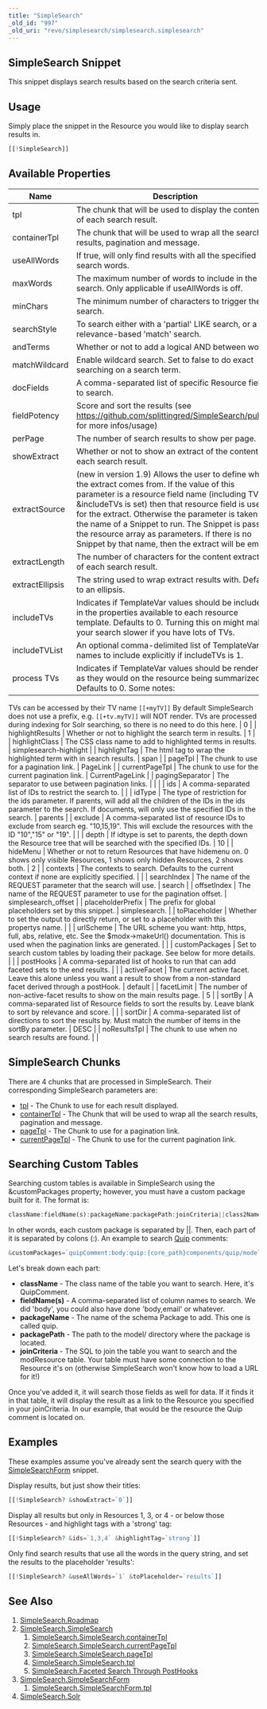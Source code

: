 ```yaml
---
title: "SimpleSearch"
_old_id: "997"
_old_uri: "revo/simplesearch/simplesearch.simplesearch"
---
```


## SimpleSearch Snippet

This snippet displays search results based on the search criteria sent.

## Usage

Simply place the snippet in the Resource you would like to display search results in.

``` php
[[!SimpleSearch]]
```

## Available Properties

| Name            | Description                                                                                                                                                                                                                                                                                                                                                                                                                 | Default                                                 |
| --------------- | --------------------------------------------------------------------------------------------------------------------------------------------------------------------------------------------------------------------------------------------------------------------------------------------------------------------------------------------------------------------------------------------------------------------------- | ------------------------------------------------------- |
| tpl             | The chunk that will be used to display the contents of each search result.                                                                                                                                                                                                                                                                                                                                                  | SearchResult                                            |
| containerTpl    | The chunk that will be used to wrap all the search results, pagination and message.                                                                                                                                                                                                                                                                                                                                         | SearchResults                                           |
| useAllWords     | If true, will only find results with all the specified search words.                                                                                                                                                                                                                                                                                                                                                        | 0                                                       |
| maxWords        | The maximum number of words to include in the search. Only applicable if useAllWords is off.                                                                                                                                                                                                                                                                                                                                | 7                                                       |
| minChars        | The minimum number of characters to trigger the search.                                                                                                                                                                                                                                                                                                                                                                     | 3                                                       |
| searchStyle     | To search either with a 'partial' LIKE search, or a relevance-based 'match' search.                                                                                                                                                                                                                                                                                                                                         | partial                                                 |
| andTerms        | Whether or not to add a logical AND between words.                                                                                                                                                                                                                                                                                                                                                                          | 1                                                       |
| matchWildcard   | Enable wildcard search. Set to false to do exact searching on a search term.                                                                                                                                                                                                                                                                                                                                                | 1                                                       |
| docFields       | A comma-separated list of specific Resource fields to search.                                                                                                                                                                                                                                                                                                                                                               | pagetitle,longtitle,alias,description,introtext,content |
| fieldPotency    | Score and sort the results (see <https://github.com/splittingred/SimpleSearch/pull/29> for more infos/usage)                                                                                                                                                                                                                                                                                                                |                                                         |
| perPage         | The number of search results to show per page.                                                                                                                                                                                                                                                                                                                                                                              | 10                                                      |
| showExtract     | Whether or not to show an extract of the content of each search result.                                                                                                                                                                                                                                                                                                                                                     | 1                                                       |
| extractSource   | (new in version 1.9) Allows the user to define where the extract comes from. If the value of this parameter is a resource field name (including TVs if &includeTVs is set) then that resource field is used for the extract. Otherwise the parameter is taken as the name of a Snippet to run. The Snippet is passed the resource array as parameters. If there is no Snippet by that name, then the extract will be empty. | content                                                 |
| extractLength   | The number of characters for the content extraction of each search result.                                                                                                                                                                                                                                                                                                                                                  | 200                                                     |
| extractEllipsis | The string used to wrap extract results with. Defaults to an ellipsis.                                                                                                                                                                                                                                                                                                                                                      | ...                                                     |
| includeTVs      | Indicates if TemplateVar values should be included in the properties available to each resource template. Defaults to 0. Turning this on might make your search slower if you have lots of TVs.                                                                                                                                                                                                                             | 0                                                       |
| includeTVList   | An optional comma-delimited list of TemplateVar names to include explicitly if includeTVs is 1.                                                                                                                                                                                                                                                                                                                             |                                                         |
| process TVs     | Indicates if TemplateVar values should be rendered as they would on the resource being summarized. Defaults to 0. Some notes:                                                                                                                                                                                                                                                                                               |
TVs can be accessed by their TV name `[[+myTV]]` By default SimpleSearch does not use a prefix, e.g. `[[+tv.myTV]]` will NOT render.
TVs are processed during indexing for Solr searching, so there is no need to do this here. | 0 |
| highlightResults | Whether or not to highlight the search term in results. | 1 |
| highlightClass | The CSS class name to add to highlighted terms in results. | simplesearch-highlight |
| highlightTag | The html tag to wrap the highlighted term with in search results. | span |
| pageTpl | The chunk to use for a pagination link. | PageLink |
| currentPageTpl | The chunk to use for the current pagination link. | CurrentPageLink |
| pagingSeparator | The separator to use between pagination links. | | |
| ids | A comma-separated list of IDs to restrict the search to. |  |
| idType | The type of restriction for the ids parameter. If parents, will add all the children of the IDs in the ids parameter to the search. If documents, will only use the specified IDs in the search. | parents |
| exclude | A comma-separated list of resource IDs to exclude from search eg. "10,15,19". This will exclude the resources with the ID "10","15" or "19". |  |
| depth | If idtype is set to parents, the depth down the Resource tree that will be searched with the specified IDs. | 10 |
| hideMenu | Whether or not to return Resources that have hidemenu on. 0 shows only visible Resources, 1 shows only hidden Resources, 2 shows both. | 2 |
| contexts | The contexts to search. Defaults to the current context if none are explicitly specified. |  |
| searchIndex | The name of the REQUEST parameter that the search will use. | search |
| offsetIndex | The name of the REQUEST parameter to use for the pagination offset. | simplesearch\_offset |
| placeholderPrefix | The prefix for global placeholders set by this snippet. | simplesearch. |
| toPlaceholder | Whether to set the output to directly return, or set to a placeholder with this propertys name. |  |
| urlScheme | The URL scheme you want: http, https, full, abs, relative, etc. See the $modx->makeUrl() documentation. This is used when the pagination links are generated. |  |
| customPackages | Set to search custom tables by loading their package. See below for more details. |  |
| postHooks | A comma-separated list of hooks to run that can add faceted sets to the end results. |  |
| activeFacet | The current active facet. Leave this alone unless you want a result to show from a non-standard facet derived through a postHook. | default |
| facetLimit | The number of non-active-facet results to show on the main results page. | 5 |
| sortBy | A comma-separated list of Resource fields to sort the results by. Leave blank to sort by relevance and score. |  |
| sortDir | A comma-separated list of directions to sort the results by. Must match the number of items in the sortBy parameter. | DESC |
| noResultsTpl | The chunk to use when no search results are found. |  |

## SimpleSearch Chunks

There are 4 chunks that are processed in SimpleSearch. Their corresponding SimpleSearch parameters are:

- [tpl](extras/simplesearch/simplesearch.simplesearch/simplesearch.simplesearch.tpl "SimpleSearch.SimpleSearch.tpl") - The Chunk to use for each result displayed.
- [containerTpl](extras/simplesearch/simplesearch.simplesearch/simplesearch.simplesearch.containertpl "SimpleSearch.SimpleSearch.containerTpl") - The Chunk that will be used to wrap all the search results, pagination and message.
- [pageTpl](extras/simplesearch/simplesearch.simplesearch/simplesearch.simplesearch.pagetpl "SimpleSearch.SimpleSearch.pageTpl") - The Chunk to use for a pagination link.
- [currentPageTpl](extras/simplesearch/simplesearch.simplesearch/simplesearch.simplesearch.currentpagetpl "SimpleSearch.SimpleSearch.currentPageTpl") - The Chunk to use for the current pagination link.

## Searching Custom Tables

Searching custom tables is available in SimpleSearch using the &customPackages property; however, you must have a custom package built for it. The format is:

``` php
className:fieldName(s):packageName:packagePath:joinCriteria||class2Name:fieldName(s):package2Name:package2Path:join2Criteria
```

In other words, each custom package is separated by ||. Then, each part of it is separated by colons (:). An example to search [Quip](extras/quip "Quip") comments:

``` php
&customPackages=`quipComment:body:quip:{core_path}components/quip/model/:quipComment.resource = modResource.id`
```

Let's break down each part:

- **className** - The class name of the table you want to search. Here, it's QuipComment.
- **fieldName(s)** - A comma-separated list of column names to search. We did 'body', you could also have done 'body,email' or whatever.
- **packageName** - The name of the schema Package to add. This one is called quip.
- **packagePath** - The path to the model/ directory where the package is located.
- **joinCriteria** - The SQL to join the table you want to search and the modResource table. Your table must have some connection to the Resource it's on (otherwise SimpleSearch won't know how to load a URL for it!)

Once you've added it, it will search those fields as well for data. If it finds it in that table, it will display the result as a link to the Resource you specified in your joinCriteria. In our example, that would be the resource the Quip comment is located on.

## Examples

These examples assume you've already sent the search query with the [SimpleSearchForm](extras/simplesearch/simplesearch.simplesearchform "SimpleSearch.SimpleSearchForm") snippet.

Display results, but just show their titles:

``` php
[[!SimpleSearch? &showExtract=`0`]]
```

Display all results but only in Resources 1, 3, or 4 - or below those Resources - and highlight tags with a 'strong' tag:

``` php
[[!SimpleSearch? &ids=`1,3,4` &highlightTag=`strong`]]
```

Only find search results that use all the words in the query string, and set the results to the placeholder 'results':

``` php
[[!SimpleSearch? &useAllWords=`1` &toPlaceholder=`results`]]
```

## See Also

1. [SimpleSearch.Roadmap](extras/simplesearch/simplesearch.roadmap)
2. [SimpleSearch.SimpleSearch](extras/simplesearch/simplesearch.simplesearch)
    1. [SimpleSearch.SimpleSearch.containerTpl](extras/simplesearch/simplesearch.simplesearch/simplesearch.simplesearch.containertpl)
    2. [SimpleSearch.SimpleSearch.currentPageTpl](extras/simplesearch/simplesearch.simplesearch/simplesearch.simplesearch.currentpagetpl)
    3. [SimpleSearch.SimpleSearch.pageTpl](extras/simplesearch/simplesearch.simplesearch/simplesearch.simplesearch.pagetpl)
    4. [SimpleSearch.SimpleSearch.tpl](extras/simplesearch/simplesearch.simplesearch/simplesearch.simplesearch.tpl)
    5. [SimpleSearch.Faceted Search Through PostHooks](extras/simplesearch/simplesearch.simplesearch/simplesearch.faceted-search-through-posthooks)
3. [SimpleSearch.SimpleSearchForm](extras/simplesearch/simplesearch.simplesearchform)
    1. [SimpleSearch.SimpleSearchForm.tpl](extras/simplesearch/simplesearch.simplesearchform/simplesearch.simplesearchform.tpl)
4. [SimpleSearch.Solr](extras/simplesearch/simplesearch.solr)
